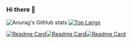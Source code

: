### Hi there 👋
![Anurag's GitHub stats](https://github-readme-stats.vercel.app/api?username=lseparatio&show_icons=true&theme=transparent) [![Top Langs](https://github-readme-stats.vercel.app/api/top-langs/?username=lseparatio&layout=compact)](https://github.com/anuraghazra/github-readme-stats)


[![Readme Card](https://github-readme-stats.vercel.app/api/pin/?username=lseparatio&repo=personal-portofolio)](https://github.com/anuraghazra/github-readme-stats)[![Readme Card](https://github-readme-stats.vercel.app/api/pin/?username=lseparatio&repo=Games-World)](https://github.com/anuraghazra/github-readme-stats)[![Readme Card](https://github-readme-stats.vercel.app/api/pin/?username=lseparatio&repo=zai-clock-in-software)]([https://github.com/anuraghazra/github-readme-stats](https://github.com/lseparatio/zai-clock-in-software))
